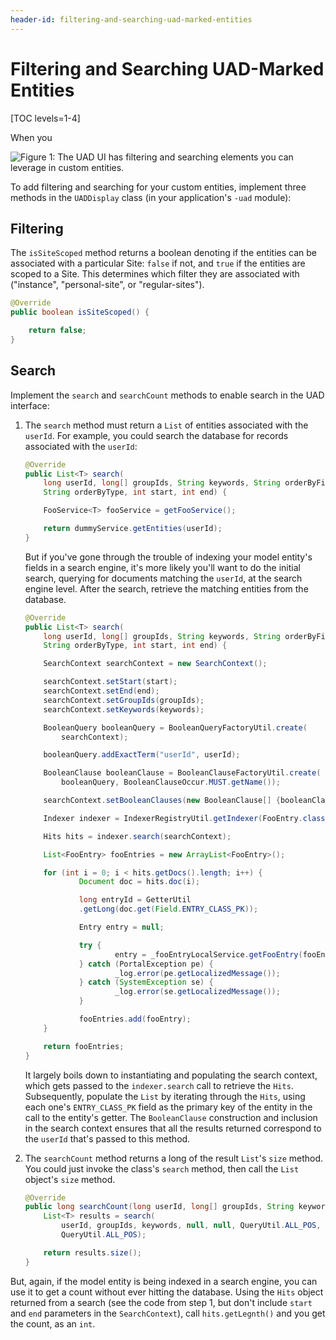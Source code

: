 ```yaml
---
header-id: filtering-and-searching-uad-marked-entities
---
```


# Filtering and Searching UAD-Marked Entities

[TOC levels=1-4]

When you 

![Figure 1: The UAD UI has filtering and searching elements you can leverage in custom entities.](../../images/uad-filter-search.png)

To add filtering and searching for your custom entities, implement three
methods in the `UADDisplay` class (in your application's `-uad` module):

## Filtering

The `isSiteScoped` method returns a boolean denoting if the
entities can be associated with a particular Site: `false` if not, and
`true` if the entities are scoped to a Site. This determines which
filter they are associated with ("instance", "personal-site", or
"regular-sites").

```java
@Override
public boolean isSiteScoped() {

    return false;
}
```

## Search

Implement the `search` and `searchCount` methods to enable search in the UAD
interface:

1.  The `search` method must return a `List` of entities associated with the
    `userId`. For example, you could search the database for records
    associated with the `userId`:

    ```java
    @Override
    public List<T> search(
        long userId, long[] groupIds, String keywords, String orderByField,
        String orderByType, int start, int end) {

        FooService<T> fooService = getFooService();

        return dummyService.getEntities(userId);
    }
    ```

    But if you've gone through the trouble of indexing your model entity's
    fields in a search engine, it's more likely you'll want to do the initial
    search, querying for documents matching the `userId`, at the search engine
    level. After the search, retrieve the matching entities from the database.

    ```java
    @Override
    public List<T> search(
        long userId, long[] groupIds, String keywords, String orderByField,
        String orderByType, int start, int end) {

        SearchContext searchContext = new SearchContext();

        searchContext.setStart(start);
        searchContext.setEnd(end);
        searchContext.setGroupIds(groupIds);
        searchContext.setKeywords(keywords);

        BooleanQuery booleanQuery = BooleanQueryFactoryUtil.create(
            searchContext);

        booleanQuery.addExactTerm("userId", userId);

        BooleanClause booleanClause = BooleanClauseFactoryUtil.create(
            booleanQuery, BooleanClauseOccur.MUST.getName());

        searchContext.setBooleanClauses(new BooleanClause[] {booleanClause});

        Indexer indexer = IndexerRegistryUtil.getIndexer(FooEntry.class);

        Hits hits = indexer.search(searchContext);

        List<FooEntry> fooEntries = new ArrayList<FooEntry>();

        for (int i = 0; i < hits.getDocs().length; i++) {
                Document doc = hits.doc(i);

                long entryId = GetterUtil
                .getLong(doc.get(Field.ENTRY_CLASS_PK));

                Entry entry = null;

                try {
                        entry = _fooEntryLocalService.getFooEntry(fooEntryId);
                } catch (PortalException pe) {
                        _log.error(pe.getLocalizedMessage());
                } catch (SystemException se) {
                        _log.error(se.getLocalizedMessage());
                }

                fooEntries.add(fooEntry);
        }

        return fooEntries;
    }
    ```

    It largely boils down to instantiating and populating the search context,
    which gets passed to the `indexer.search` call to retrieve the `Hits`.
    Subsequently, populate the `List` by iterating through the `Hits`, using
    each one's `ENTRY_CLASS_PK` field as the primary key of the entity in the
    call to the entity's getter. The `BooleanClause` construction and inclusion
    in the search context ensures that all the results returned correspond to
    the `userId` that's passed to this method.

2.  The `searchCount` method  returns a long of the result `List`'s `size`
    method. You could just invoke the class's `search` method, then call the
    `List` object's `size` method.

    ```java
    @Override
    public long searchCount(long userId, long[] groupIds, String keywords) {
        List<T> results = search(
            userId, groupIds, keywords, null, null, QueryUtil.ALL_POS,
            QueryUtil.ALL_POS);

        return results.size();
    }
    ```

But, again, if the model entity is being indexed in a search engine, you can
use it to get a count without ever hitting the database. Using the `Hits`
object returned from a search (see the code from step 1, but don't include
`start` and `end` parameters in the `SearchContext`), call
`hits.getLegnth()` and you get the count, as an `int`.

